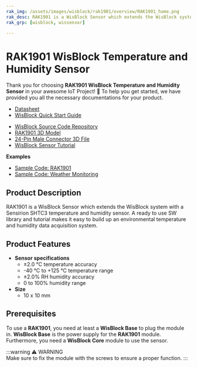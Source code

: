 ```yaml
---
rak_img: /assets/images/wisblock/rak1901/overview/RAK1901_home.png
rak_desc: RAK1901 is a WisBlock Sensor which extends the WisBlock system with a Sensirion SHTC3 temperature and humidity sensor. A ready to use SW library and tutorial makes it easy to build up an environmental temperature and humidity data acquisition system.
rak_grp: [wisblock, wissensor]

---
```



# RAK1901 WisBlock Temperature and Humidity Sensor

Thank you for choosing **RAK1901 WisBlock Temperature and Humidity Sensor** in your awesome IoT Project! 🎉 To help you get started, we have provided you all the necessary documentations for your product.

* [Datasheet](../Datasheet/)
* <a href="../../Quickstart/" target="_blank">WisBlock Quick Start Guide</a>
<!---* [WisBlock Quick Start Guide](../../Quickstart/)-->
* [WisBlock Source Code Repository](https://github.com/RAKWireless/WisBlock/)
* [RAK1901 3D Model](https://downloads.rakwireless.com/3D_File/WisBlock/3D_RAK1901.stp)
* [24-Pin Male Connector 3D File](https://downloads.rakwireless.com/3D_File/Accessory/WisConnector/M24S1003K6M.stp)
* [WisBlock Sensor Tutorial](/Knowledge-Hub/Learn/WisBlock-Sensor-Tutorial/)

**Examples**
* [Sample Code: RAK1901](https://github.com/RAKWireless/WisBlock/tree/master/examples/sensors/RAK1901_Temperature_Humidity_SHTC3)
* [Sample Code: Weather Monitoring](https://github.com/RAKWireless/WisBlock/tree/master/examples/solutions/Weather_Monitoring)

## Product Description

RAK1901 is a WisBlock Sensor which extends the WisBlock system with a Sensirion SHTC3 temperature and humidity sensor. A ready to use SW library and tutorial makes it easy to build up an environmental temperature and humidity data acquisition system.

## Product Features

* **Sensor specifications**
    * ±2.0&nbsp;°C temperature accuracy 
    * -40&nbsp;°C to +125&nbsp;°C temperature range
    * ±2.0% RH humidity accuracy 
    * 0 to 100% humidity range   
* **Size**
    * 10 x 10&nbsp;mm

## Prerequisites

To use a **RAK1901**, you need at least a **WisBlock Base** to plug the module in. **WisBlock Base** is the power supply for the **RAK1901** module. Furthermore, you need a **WisBlock Core** module to use the sensor.

:::warning ⚠️ WARNING    
Make sure to fix the module with the screws to ensure a proper function. 
:::